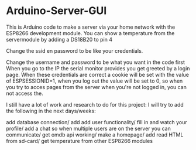 # Arduino-Server-GUI
This is Arduino code to make a server via your home network with the ESP8266 development module.
You can show a temperature from the servermodule by adding a DS18B20 to pin 4

Change the ssid en password to be like your credentials.

Change the username and password to be what you want in the code first
When you go to the IP the serial monitor provides you get greeted by a login page.
When these credentials are correct a cookie will be set with the value of ESPSESSIONID=1, 
when you log out the value will be set to 0, so when you try to acces pages from the server when you're not logged in, 
you can not access the. 

I still have a lot of work and research to do for this project:
I will try to add the following in the next days/weeks:

add database connection/
add add user functionality/
fill in and watch your profile/
add a chat so when multiple users are on the server you can communicate/
get omdb api working/
make a homepage/
add read HTML from sd-card/
get temperature from other ESP8266 modules 

